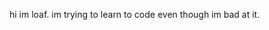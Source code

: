 hi im loaf.
im trying to learn to code even though im bad at it.

<!---
loafaeee/loafaeee is a ✨ special ✨ repository because its `README.md` (this file) appears on your GitHub profile.
You can click the Preview link to take a look at your changes.
--->
